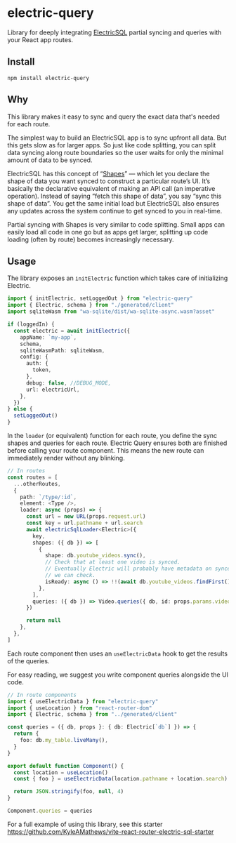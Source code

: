 # electric-query
Library for deeply integrating [ElectricSQL](https://electric-sql.com/) partial syncing and queries with your React app routes.

## Install

`npm install electric-query`

## Why

This library makes it easy to sync and query the exact data that's needed for each route.

The simplest way to build an ElectricSQL app is to sync upfront all data. But this gets slow as for larger apps. So just like code splitting, you can split data syncing along route boundaries so the user waits for only the minimal amount of data to be synced.

ElectricSQL has this concept of “[Shapes](https://electric-sql.com/docs/usage/data-access/shapes)” — which let you declare the shape of data you want synced to construct a particular route’s UI. It’s basically the declarative equivalent of making an API call (an imperative operation). Instead of saying “fetch this shape of data”, you say “sync this shape of data”. You get the same initial load but ElectricSQL also ensures any updates across the system continue to get synced to you in real-time.

Partial syncing with Shapes is very similar to code splitting. Small apps can easily load all code in one go but as apps get larger, splitting up code loading (often by route) becomes increasingly necessary.

## Usage

The library exposes an `initElectric` function which takes care of initializing
Electric.

```ts
import { initElectric, setLoggedOut } from "electric-query"
import { Electric, schema } from "./generated/client"
import sqliteWasm from "wa-sqlite/dist/wa-sqlite-async.wasm?asset"

if (loggedIn) {
  const electric = await initElectric({
    appName: `my-app`,
    schema,
    sqliteWasmPath: sqliteWasm,
    config: {
      auth: {
        token,
      },
      debug: false, //DEBUG_MODE,
      url: electricUrl,
    },
  })
} else {
  setLoggedOut()
}
```

In the `loader` (or equivalent) function for each route, you define the sync shapes
and queries for each route. Electric Query ensures both are finished before
calling your route component. This means the new route can immediately render
without any blinking.

```ts
// In routes
const routes = [
  ...otherRoutes,
  {
    path: `/type/:id`,
    element: <Type />,
    loader: async (props) => {
      const url = new URL(props.request.url)
      const key = url.pathname + url.search
      await electricSqlLoader<Electric>({
        key,
        shapes: ({ db }) => [
          {
            shape: db.youtube_videos.sync(),
            // Check that at least one video is synced.
            // Eventually Electric will probably have metadata on synced status
            // we can check.
            isReady: async () => !!(await db.youtube_videos.findFirst()),
          },
        ],
        queries: ({ db }) => Video.queries({ db, id: props.params.videoId }),
      })

      return null
    },
  },
]
```

Each route component then uses an `useElectricData` hook to get the results
of the queries.

For easy reading, we suggest you write component queries alongside the UI code.

```ts
// In route components
import { useElectricData } from "electric-query"
import { useLocation } from "react-router-dom"
import { Electric, schema } from "../generated/client"

const queries = ({ db, props }: { db: Electric[`db`] }) => {
  return {
    foo: db.my_table.liveMany(),
  }
}

export default function Component() {
  const location = useLocation()
  const { foo } = useElectricData(location.pathname + location.search)

  return JSON.stringify(foo, null, 4)
}

Component.queries = queries
```

For a full example of using this library, see this starter https://github.com/KyleAMathews/vite-react-router-electric-sql-starter
